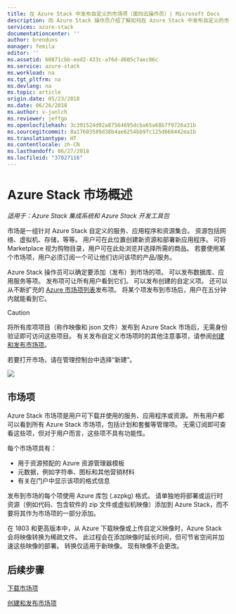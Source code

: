 ```yaml
---
title: 在 Azure Stack 中发布自定义的市场项（面向云操作员）| Microsoft Docs
description: 向 Azure Stack 操作员介绍了解如何在 Azure Stack 中发布自定义的市场项。
services: azure-stack
documentationcenter: ''
author: brenduns
manager: femila
editor: ''
ms.assetid: 60871cbb-eed2-433c-a76d-d605c7aec06c
ms.service: azure-stack
ms.workload: na
ms.tgt_pltfrm: na
ms.devlang: na
ms.topic: article
origin.date: 05/23/2018
ms.date: 06/26/2018
ms.author: v-junlch
ms.reviewer: jeffgo
ms.openlocfilehash: 3c391524d92a87564695dcba65a68b7f9726a31b
ms.sourcegitcommit: 8a17603589d38b4ae6254bb9fc125d668442ea1b
ms.translationtype: HT
ms.contentlocale: zh-CN
ms.lasthandoff: 06/27/2018
ms.locfileid: "37027116"
---
```

# <a name="the-azure-stack-marketplace-overview"></a>Azure Stack 市场概述

*适用于：Azure Stack 集成系统和 Azure Stack 开发工具包*

市场是一组针对 Azure Stack 自定义的服务、应用程序和资源集合。 资源包括网络、虚拟机、存储，等等。 用户可在此位置创建新资源和部署新应用程序。 可将 Marketplace 视为购物目录，用户可在此处浏览并选择所需的商品。 若要使用某个市场项，用户必须订阅一个可让他们访问该项的产品/服务。

Azure Stack 操作员可以确定要添加（发布）到市场的项。 可以发布数据库、应用服务等项。 发布项可让所有用户看到它们。 可以发布创建的自定义项。 还可以从不断扩充的 [Azure 市场项列表](azure-stack-marketplace-azure-items.md)发布项。 将某个项发布到市场后，用户在五分钟内就能看到它。

> [!Caution]  
> 将所有库项项目（称作映像和 json 文件）发布到 Azure Stack 市场后，无需身份验证即可访问这些项目。 有关发布自定义市场项时的其他注意事项，请参阅[创建和发布市场项](azure-stack-create-and-publish-marketplace-item.md)。

若要打开市场，请在管理控制台中选择“新建”。

![](./media/azure-stack-publish-custom-marketplace-item/image1.png)

## <a name="marketplace-items"></a>市场项
Azure Stack 市场项是用户可下载并使用的服务、应用程序或资源。 所有用户都可以看到所有 Azure Stack 市场项，包括计划和套餐等管理项。 无需订阅即可查看这些项，但对于用户而言，这些项不具有功能性。

每个市场项具有：

- 用于资源预配的 Azure 资源管理器模板
- 元数据，例如字符串、图标和其他营销材料
- 有关在门户中显示该项的格式信息

发布到市场的每个项使用 Azure 库包 (.azpkg) 格式。 请单独地将部署或运行时资源（例如代码、包含软件的 zip 文件或虚拟机映像）添加到 Azure Stack，而不要将其作为市场项的一部分添加。 

在 1803 和更高版本中，从 Azure 下载映像或上传自定义映像时，Azure Stack 会将映像转换为稀疏文件。 此过程会在添加映像时延长时间，但可节省空间并加速这些映像的部署。 转换仅适用于新映像。  现有映像不会更改。 

## <a name="next-steps"></a>后续步骤

  [下载市场项](azure-stack-download-azure-marketplace-item.md)  

  [创建和发布市场项](azure-stack-create-and-publish-marketplace-item.md)

<!-- Update_Description: wording update -->
